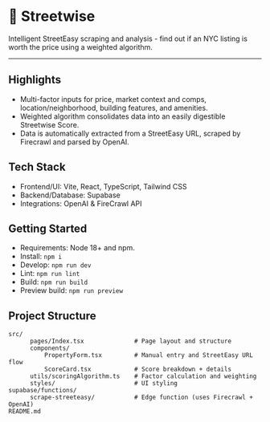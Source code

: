 # 🚕 Streetwise
Intelligent StreetEasy scraping and analysis - find out if an NYC listing is worth the price using a weighted algorithm.

---

## Highlights
- Multi-factor inputs for price, market context and comps, location/neighborhood, building features, and amenities.
- Weighted algorithm consolidates data into an easily digestible Streetwise Score. 
- Data is automatically extracted from a StreetEasy URL, scraped by Firecrawl and parsed by OpenAI.

## Tech Stack
- Frontend/UI: Vite, React, TypeScript, Tailwind CSS
- Backend/Database: Supabase
- Integrations: OpenAI & FireCrawl API

## Getting Started
- Requirements: Node 18+ and npm.
- Install: `npm i`
- Develop: `npm run dev`
- Lint: `npm run lint`
- Build: `npm run build`
- Preview build: `npm run preview`

## Project Structure

```
src/
      pages/Index.tsx              # Page layout and structure
      components/
          PropertyForm.tsx         # Manual entry and StreetEasy URL flow
          ScoreCard.tsx            # Score breakdown + details
      utils/scoringAlgorithm.ts    # Factor calculation and weighting
      styles/                      # UI styling
supabase/functions/
      scrape-streeteasy/           # Edge function (uses Firecrawl + OpenAI)
README.md
```

